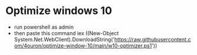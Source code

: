 # Optimize windows 10
- run powershell as admin
- then paste this command
iex ((New-Object System.Net.WebClient).DownloadString('https://raw.githubusercontent.com/4ouron/optimize-window-10/main/w10-optimizer.ps1'))
